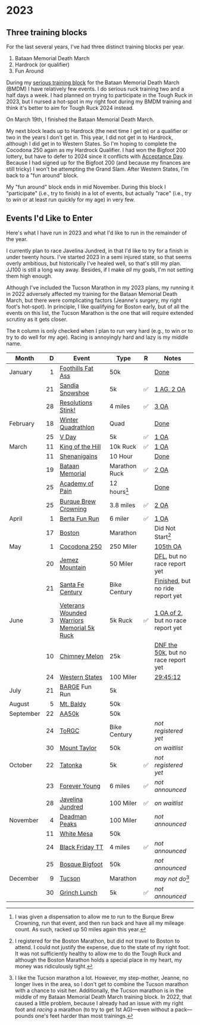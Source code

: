 # 2023

## Three training blocks

For the last several years, I've had three distinct training blocks
per year.

1. Bataan Memorial Death March
2. Hardrock (or qualifier)
3. Fun Around

During my [serious training
block](https://github.com/ctm/Bataan-Memorial-Death-March) for the
Bataan Memorial Death March (BMDM) I have relatively few events.  I do
serious ruck training two and a half days a week. I had planned on
trying to participate in the Tough Ruck in 2023, but I nursed a
hot-spot in my right foot during my BMDM training and think it's
better to aim for Tough Ruck 2024 instead.

On March 19th, I finished the Bataan Memorial Death March.

My next block leads up to Hardrock (the next time I get in) or a
qualifier or two in the years I don't get in. This year, I did not get
in to Hardrock, although I did get in to Western States.  So I'm
hoping to complete the Cocodona 250 again as my Hardrock Qualifier.  I
had won the Bigfoot 200 lottery, but have to defer to 2024 since it
conflicts with [Acceptance
Day](https://www.westpoint.edu/parents/frequently-asked-questions#marchback).
Because I had signed up for the Bigfoot 200 (and because my finances
are still tricky) I won't be attempting the Grand Slam.  After
Western States, I'm back to a "fun around" block.

My "fun around" block ends in mid November.  During this block I
"participate" (i.e., try to finish) in a lot of events, but actually
"race" (i.e., try to _win_ or at least run quickly for my age) in very
few.

## Events I'd Like to Enter

Here's what I have run in 2023 and what I'd like to run in the
remainder of the year.

I currently plan to race Javelina Jundred, in that I'd like to try for
a finish in under twenty hours.  I've started 2023 in a semi injured
state, so that seems overly ambitious, but historically I've healed
well, so that's still my plan.  JJ100 is still a long way away.
Besides, if I make _all_ my goals, I'm not setting them high enough.

Although I've included the Tucson Marathon in my 2023 plans, my
running it in 2022 adversely affected my training for the Bataan
Memorial Death March, but there were complicating factors (Jeanne's
surgery, my right foot's hot-spot).  In principle, I like qualifying
for Boston early, but of all the events on this list, the Tucson
Marathon is the one that will require extended scrutiny as it gets closer.

The `R` column is only checked when I plan to run very hard (e.g., to win
or to try to do well for my age).  Racing is annoyingly hard and lazy
is my middle name.

|Month|D|Event|Type|R|Notes|
|-----|--:|-----|----|-------|-----|
|January|1|[Foothills Fat Ass](https://newmexicofa50k.wordpress.com/foothills-50k/)|50k||[Done](2023/foothills_fat_ass.md)|
||21|[Sandia Snowshoe](https://friendsofthesandias.org/snowshoe-race/)|5k|✅|[1 AG, 2 OA](2023/sandia-snowshoe-race.md)|
||28|[Resolutions Stink!](https://www.facebook.com/events/3281713308711524)|4 miles|✅|[3 OA](2023/resolutions-stink.md)|
|February|18|[Winter Quadrathlon](http://www.mttaylorquad.org/)|Quad||[Done](2023/the-quad.md)|
||25|[V Day](https://www.facebook.com/events/5573661939381690)|5k|✅|[1 OA](2023/v-day.md)|
|March|11|[King of the Hill](https://www.loslunasnm.gov/721/King-of-the-Hill)|10k Ruck|✅|[1 OA](2023/king-of-the-hill.md)|
||11|[Shenanigains](https://ultrasignup.com/register.aspx?did=100045)|10 Hour||[Done](2023/shenanigains.md)|
||19|[Bataan Memorial](https://bataanmarch.com/register/civilian-individual/)|Marathon Ruck|✅|[2 OA](2023/bmdm.md)|
||25|[Academy of Pain](https://www.facebook.com/events/1768138600253055)|12 hours[^2]||[Done](2023/academy-of-pain.md)|
||25|[Burque Brew Crowning](https://www.facebook.com/events/1307112846691234)|3.8 miles|✅|[2 OA](2023/brew-crowning.md)|
|April|1|[Berta Fun Run](https://www.abqroadrunners.com/fun-runs-freeforall.html)|6 miler|✅|[1 OA](2023/berta.md)|
||17|[Boston](https://www.baa.org/races/boston-marathon)|Marathon||Did Not Start[^1]|
|May|1|[Cocodona 250](https://cocodona.com/)|250 Miler||[105th OA](2023/cocodona-250.md)|
||20|[Jemez Mountain](https://www.jemezmountaintrailruns.org/)|50 Miler||[DFL](https://ultrasignup.com/results_event.aspx?did=96904#id220546), but no race report yet|
||21|[Santa Fe Century](https://www.santafecentury.com/)|Bike Century||[Finished](https://www.strava.com/activities/9116115657), but no ride report yet|
|June|3|[Veterans Wounded Warriors Memorial 5k Ruck](https://loslunasvet.com/)|5k Ruck|✅|[1 OA of 2](https://www.strava.com/activities/9195192299), but no race report yet|
||10|[Chimney Melon](https://newmexicofa50k.wordpress.com/chimney-melon-50k/)|25k||[DNF the 50k](https://www.strava.com/activities/9241296139), but no race report yet|
||24|[Western States](https://www.wser.org/)|100 Miler||[29:45:12](2023/wser.md)|
|July|21|[BARGE](https://www.barge.org/) Fun Run|5k|||
|August|5|[Mt. Baldy](https://newmexicofa50k.wordpress.com/baldy_50k/)|50k|||
|September|22|[AA50k](https://newmexicofa50k.wordpress.com/aa50k/)|50k|||
||24|[ToRGC](https://www.torgbc.com/)|Bike Century||_not registered yet_|
||30|[Mount Taylor](http://www.mttaylor50k.com/)|50k||_on waitlist_|
|October|22|[Tatonka](https://www.core-crew.com/tatonka-5-10k-run)|5k|✅|_not registered yet_|
||23|[Forever Young](https://www.abqroadrunners.com/forever-young-run.html)|6 miles|✅|_not announced_|
||28|[Javelina Jundred](https://aravaiparunning.com/network/javelinajundred/)|100 Miler|✅|_on waitlist_|
|November|4|[Deadman Peaks](https://deadmanpeaks.com/)|100 Miler||_not announced_|
||11|[White Mesa](https://newmexicofa50k.wordpress.com/white_mesa_50k/)|50k|||
||24|[Black Friday TT](https://www.facebook.com/Burque-Brewery-Tour-563485270788124/)|4 miles|✅|_not announced_|
||25|[Bosque Bigfoot](https://www.racenm.com/)|50k||_not announced_|
|December|9|[Tucson](https://www.tucsonmarathon.com/)|Marathon||_may not do_[^3]|
||30|[Grinch Lunch](https://www.facebook.com/events/587035643112558)|5k|✅|_not announced_|

[^2]: I was given a dispensation to allow me to run to the Burque
Brew Crowning, run that event, and then run back and have all my mileage
count. As such, racked up 50 miles again this year.

[^1]: I registered for the Boston Marathon, but did not travel to
Boston to attend. I could not justify the expense, due to the state of
my right foot.  It was not sufficiently healthy to allow me to do the
Tough Ruck and although the Boston Marathon holds a special place in
my heart, my money was ridiculously tight.

[^3]: I like the Tucson marathon a lot. However, my step-mother, Jeanne,
no longer lives in the area, so I don't get to combine the Tucson marathon
with a chance to visit her.  Additionally, the Tucson marathon is in the
middle of my Bataan Memorial Death March training block.  In 2022, that
caused a little problem, because I already had an issue with my right foot
and _racing_ a marathon (to try to get 1st AG)&mdash;even without a pack&mdash;
pounds one's feet harder than most trainings.
